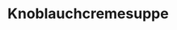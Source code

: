 ---
layout: blog
permalink: /knoblauchcremesuppe/
pagedesc: Knoblauchcremesuppe
title: Knoblauchcremesuppe
headline: Knoblauchcremesuppe
thumbnail: /assets/images/knoblauchcremesuppe.jpg
datafile: knoblauchcremesuppe
tags: [Suppe]
htmlbeforeheadend: blog/htmlbeforeheadend.html
htmlbeforebodyend: blog/htmlbeforebodyend.html
---
